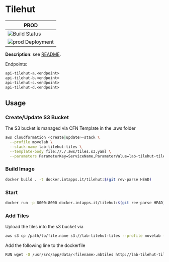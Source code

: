 # Tilehut

| PROD                                                                                                    |
| ------------------------------------------------------------------------------------------------------- |
| ![Build Status](https://bamboo.intapps.it/plugins/servlet/wittified/build-status/LAB-LABTILEHUTSERVICE) |
| ![prod Deployment](https://bamboo.intapps.it/plugins/servlet/wittified/deploy-status/95978064)          |

**Description**: see [README](./TILEHUT_README.md).

Endpoints:

```txt
api-tilehut-a.<endpoint>
api-tilehut-b.<endpoint>
api-tilehut-c.<endpoint>
api-tilehut-d.<endpoint>
```

## Usage

### Create/Update S3 Bucket

The S3 bucket is managed via CFN Template in the .aws folder

```bash
aws cloudformation <create|update>-stack \
  --profile movelab \
  --stack-name lab-tilehut-tiles \
  --template-body file://./.aws/tiles.s3.yaml \
  --parameters ParameterKey=ServiceName,ParameterValue=lab-tilehut-tiles
```

### Build Image

```bash
docker build . -t docker.intapps.it/tilehut:$(git rev-parse HEAD)
```

### Start

```bash
docker run -p 8000:8000 docker.intapps.it/tilehut:$(git rev-parse HEAD)
```

### Add Tiles

Upload the tiles into the s3 bucket via

```bash
aws s3 cp /path/to/file.name s3://lab-tilehut-tiles --profile movelab --region eu-west-1 --recursive
```

Add the following line to the dockerfile

```bash
RUN wget -O /usr/src/app/data/<filename>.mbtiles http://lab-tilehut-tiles.s3-website-eu-west-1.amazonaws.com/<filename>.mbtiles
```
